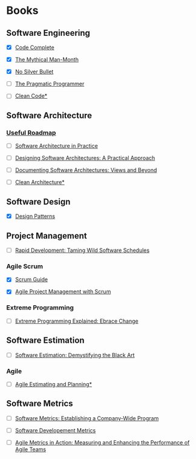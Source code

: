 
# Books

## Software Engineering

* [x] [Code Complete](https://www.amazon.com/Code-Complete-Developer-Best-Practices-ebook/dp/B00JDMPOSY/ref=sr_1_1?keywords=code+complete&qid=1566614521&s=books&sr=1-1)

* [x] [The Mythical Man-Month](https://www.amazon.com/Mythical-Man-Month-Anniversary-Software-Engineering-ebook/dp/B00B8USS14/ref=sr_1_1?crid=T7E399EAU80T&keywords=mythical+man+month&qid=1566614581&s=books&sprefix=mythical%2Cstripbooks%2C173&sr=1-1)

* [x] [No Silver Bullet](http://worrydream.com/refs/Brooks-NoSilverBullet.pdf)

* [ ] [The Pragmatic Programmer](https://www.amazon.com/Pragmatic-Programmer-journey-mastery-Anniversary-ebook/dp/B07VRS84D1/ref=sr_1_1?crid=3GLEQ7UWPCEV6&keywords=the+pragmatic+programmer&qid=1566668213&s=books&sprefix=the+pragmati%2Cstripbooks%2C174&sr=1-1)

* [ ] [Clean Code*](https://www.amazon.com/Clean-Code-Handbook-Software-Craftsmanship-ebook/dp/B001GSTOAM/ref=sr_1_14?keywords=software+design&qid=1566614960&s=digital-text&sr=1-14)

## Software Architecture

### [Useful Roadmap](https://medium.com/@nvashanin/the-path-to-becoming-a-software-architect-de53f1cb310a)

* [ ] [Software Architecture in Practice](https://www.amazon.com/Software-Architecture-Practice-Practice_c3-Engineering-ebook/dp/B009GMUL84/ref=sr_1_2?crid=JUHUTHEMTND9&keywords=software+architecture+in+practice&qid=1566614807&s=digital-text&sprefix=software+archite%2Cdigital-text%2C176&sr=1-2)

* [ ] [Designing Software Architectures: A Practical Approach](https://www.amazon.com/Designing-Software-Architectures-Practical-Engineering/dp/0134390784/ref=sr_1_1?crid=3KZPKLTMCL6EM&keywords=designing+software+architectures+a+practical+approach&qid=1566614871&s=digital-text&sprefix=designing+software+architectures+a%2Cdigital-text%2C175&sr=1-1-catcorr)

* [ ] [Documenting Software Architectures: Views and Beyond](https://www.amazon.com/Documenting-Software-Architectures-Beyond-Engineering-ebook/dp/B0046XS3RO/ref=sr_1_1?crid=3KZPKLTMCL6EM&keywords=designing+software+architectures+a+practical+approach&qid=1566614871&s=digital-text&sprefix=designing+software+architectures+a%2Cdigital-text%2C175&sr=1-1)

* [ ] [Clean Architecture*](https://www.amazon.com/Clean-Architecture-Craftsmans-Software-Structure-ebook/dp/B075LRM681/ref=sr_1_6?keywords=software+design&qid=1566614960&s=digital-text&sr=1-6)

## Software Design

* [x] [Design Patterns](https://www.amazon.com/Design-Patterns-Object-Oriented-Addison-Wesley-Professional-ebook/dp/B000SEIBB8/ref=sr_1_3?keywords=design+patterns&qid=1566614618&s=books&sr=1-3)

## Project Management

* [ ] [Rapid Development: Taming Wild Software Schedules](https://www.amazon.com/Rapid-Development-Devment-Developer-Practices-ebook/dp/B00JDMPOB6/ref=sr_1_1?keywords=rapid+development&qid=1566614702&s=digital-text&sr=1-1)

### Agile Scrum

* [x] [Scrum Guide](https://www.scrumguides.org/scrum-guide.html)

* [x] [Agile Project Management with Scrum](https://www.amazon.com/Agile-Project-Management-Developer-Practices-ebook/dp/B00JDMPOZW/ref=sr_1_4?crid=3QX2AA90DNJR9&keywords=agile+project+management+with+scrum&qid=1566610680&s=books&sprefix=agile%2Cstripbooks%2C173&sr=1-4)

### Extreme Programming

* [ ] [Extreme Programming Explained: Ebrace Change](https://www.amazon.com/Extreme-Programming-Explained-Embrace-Change-ebook/dp/B00N1ZN6C0/ref=sr_1_1?keywords=extreme+programming&qid=1566680887&s=gateway&sr=8-1)

## Software Estimation

* [ ] [Software Estimation: Demystifying the Black Art](https://www.amazon.com/Software-Estimation-Demystifying-Developer-Practices-ebook/dp/B00JDMPOVQ/ref=sr_1_1?keywords=software+estimation&qid=1566614757&s=digital-text&sr=1-1)

### Agile

* [ ] [Agile Estimating and Planning*](https://www.amazon.com/Agile-Estimating-Planning-Mike-Cohn/dp/0131479415)

## Software Metrics

* [ ] [Software Metrics: Establishing a Company-Wide Program](https://www.amazon.com/Software-Metrics-Establishing-Company-Wide-Program/dp/0138218447/ref=pd_bxgy_14_img_3/144-6252445-2659138?_encoding=UTF8&pd_rd_i=0138218447&pd_rd_r=492d58a7-3962-4891-8bc5-a912718f775c&pd_rd_w=QmTaP&pd_rd_wg=UxBGi&pf_rd_p=a2006322-0bc0-4db9-a08e-d168c18ce6f0&pf_rd_r=8P6GBDWTBDFPHVWR0Y9Q&psc=1&refRID=8P6GBDWTBDFPHVWR0Y9Q)

* [ ] [Software Developement Metrics](https://www.amazon.com/Software-Development-Metrics-Dave-Nicolette/dp/1617291358/ref=sr_1_1?keywords=software+development+metrics&qid=1566615684&s=gateway&sr=8-1)

* [ ] [Agile Metrics in Action: Measuring and Enhancing the Performance of Agile Teams](https://www.amazon.com/Agile-Metrics-Action-Measuring-Performance/dp/1617292486/ref=sr_1_1?keywords=Agile+Metrics+in+Action%3A+Measuring+and+Enhancing+the+Performance+of+Agile+Teams&qid=1566615671&s=gateway&sr=8-1)
